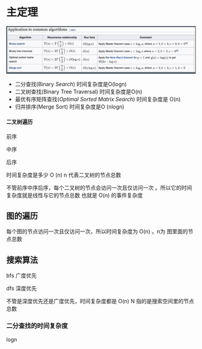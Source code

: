 # 主定理

![image-20200724220416814](../../assets/image-20200724220416814.png)

- 二分查找(Binary *Search*) 时间复杂度是O(logn)
- 二叉树查找(Binary Tree Traversal)  时间复杂度是O(n)
- 最优有序矩阵查找(*Optimal* *Sorted* *Matrix* *Search*) 时间复杂度是 O(n)
- 归并排序(Merge Sort) 时间复杂度是O (nlogn)

#### 二叉树遍历

前序

中序

后序

时间复杂度是多少 O (n)  n 代表二叉树的节点总数

不管前序中序后序，每个二叉树的节点会访问一次且仅访问一次 。所以它的时间复杂度就是线性与它的节点总数 也就是 O(n) 的事件复杂度

## 图的遍历

每个图的节点访问一次且仅访问一次，所以时间复杂度为 O(n) 。n为 图里面的节点总数

## 搜索算法

bfs 广度优先

dfs 深度优先

不管是深度优先还是广度优先，时间复杂度都是 O(n)   N 指的是搜索空间里的节点总数

### 二分查找的时间复杂度

logn 
